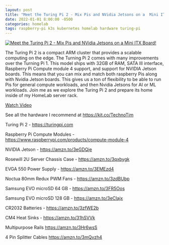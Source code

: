 ```yaml
---
layout: post
title: "Meet the Turing Pi 2 - Mix Pis and NVidia Jetsons on a  Mini ITX Board!"
date: 2022-01-01 8:00:00 -0500
categories: homelab
tags: raspberry-pi k3s kubernetes homelab hardware turing-pi
---
```


[![Meet the Turing Pi 2 - Mix Pis and NVidia Jetsons on a  Mini ITX Board!](https://img.youtube.com/vi/PX5UAtPeyd8/0.jpg)](https://www.youtube.com/watch?v=PX5UAtPeyd8 "Meet the Turing Pi 2 - Mix Pis and NVidia Jetsons on a  Mini ITX Board!")

The Turing Pi 2 is a compact ARM cluster that provides a scalable computing on the edge.  The Turning Pi 2 comes with many improvements over the Turning Pi 1.  This model ships with 32GB of RAM, SATA III interface, Raspberry Pi Compute module 4 support, and support for NVIDIA Jetson boards.  This means that you can mix and match both raspberry Pis along with Nvidia Jetson boards. This gives us a ton of flexibility to be able to run Pis for general compute workloads, and then Nvidia Jetsons for AI or ML workloads.  Join me as we explore the Turing Pi 2 and prepare its home inside of my HomeLab server rack.

[Watch Video](https://www.youtube.com/watch?v=PX5UAtPeyd8)

See all the hardware I recommend at <https://kit.co/TechnoTim>

Turing Pi 2 - <https://turingpi.com>

Raspberry Pi Compute Modules - <https://www.raspberrypi.com/products/compute-module-4>

NVIDIA Jetson - <https://amzn.to/3eGDQje>

Rosewill 2U Server Chassis Case - <https://amzn.to/3qxbygk>

EVGA 550 Power Supply - <https://amzn.to/3EMEzd4>

Noctua 80mm Redux PWM Fans - <https://amzn.to/3zdBUbp>

Samsung EVO microSD 64 GB - <https://amzn.to/3FR5Oos>

Samsung EVO microSD 128 GB - <https://amzn.to/3eCIajx>

CR2032 Batteries - <https://amzn.to/3zfWE2b>

CM4 Heat Sinks - <https://amzn.to/31hSVVk>

Multipurpose Rails <https://amzn.to/3Hr6wsS>

4 Pin Splitter Cables <https://amzn.to/3mQvzh4>
